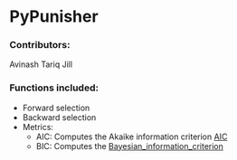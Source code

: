 # PyPunisher

### Contributors: 

Avinash
Tariq
Jill

### Functions included:
- Forward selection
- Backward selection
- Metrics: 
    - AIC: Computes the Akaike information criterion [AIC](https://en.wikipedia.org/wiki/Akaike_information_criterion)
    - BIC: Computes the [Bayesian_information_criterion](https://en.wikipedia.org/wiki/Bayesian_information_criterion) 
